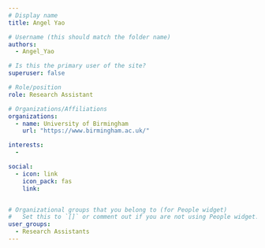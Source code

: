 ```yaml
---
# Display name
title: Angel Yao

# Username (this should match the folder name)
authors:
  - Angel_Yao

# Is this the primary user of the site?
superuser: false

# Role/position
role: Research Assistant

# Organizations/Affiliations
organizations:
  - name: University of Birmingham
    url: "https://www.birmingham.ac.uk/"

interests:
  -

social:
  - icon: link
    icon_pack: fas
    link:


# Organizational groups that you belong to (for People widget)
#   Set this to `[]` or comment out if you are not using People widget.
user_groups:
  - Research Assistants
---
```

